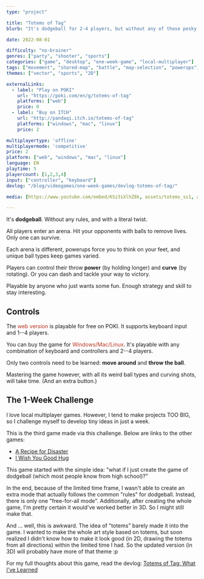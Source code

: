 ```yaml
---
type: "project"

title: "Totems of Tag"
blurb: "It's dodgeball for 2-4 players, but without any of those pesky rules!"

date: 2022-08-01

difficulty: "no-brainer"
genres: ["party", "shooter", "sports"]
categories: ["game", "desktop", "one-week-game", "local-multiplayer"]
tags: ["movement", "shared-map", "battle", "map-selection", "powerups"]
themes: ["vector", "sports", "2D"]

externalLinks:
  - label: "Play on POKI"
    url: "https://poki.com/en/g/totems-of-tag"
    platforms: ["web"]
    price: 0 
  - label: "Buy on ITCH"
    url: "http://pandaqi.itch.io/totems-of-tag"
    platforms: ["windows", "mac", "linux"]
    price: 2

multiplayertype: 'offline'
multiplayermode: 'competitive'
price: 2
platform: ["web", "windows", "mac", "linux"]
language: EN
playtime: 5
playercount: [1,2,3,4]
input: ["controller", "keyboard"]
devlog: "/blog/videogames/one-week-games/devlog-totems-of-tag/"

media: [https://www.youtube.com/embed/KSz3iXlhZ8k, assets/totems_ss1, assets/totems_ss2, assets/totems_ss3, assets/totems_ss4, assets/totems_ss5, assets/totems_ss6, assets/totems_ss7, assets/totems-of-tag-header-narrow]

---
```


It's **dodgeball**. Without any rules, and with a literal twist.

All players enter an arena. Hit your opponents with balls to remove lives. Only one can survive.

Each arena is different, powerups force you to think on your feet, and unique ball types keep games varied.

Players can control their throw **power** (by holding longer) and **curve** (by rotating). Or you can dash and tackle your way to victory.

Playable by anyone who just wants some fun. Enough strategy and skill to stay interesting.

## Controls

The <span style="color:#b8341f;">web version</span> is playable for free on POKI. It supports keyboard input and 1--4 players.

You can buy the game for <span style="color:#b8341f;">Windows/Mac/Linux</span>. It's playable with any combination of keyboard and controllers and 2--4 players.

Only two controls need to be learned: **move around** and **throw the ball**.

Mastering the game however, with all its weird ball types and curving shots, will take time. (And an extra button.)

## The 1-Week Challenge

I love local multiplayer games. However, I tend to make projects TOO BIG, so I challenge myself to develop tiny ideas in just a week.

This is the third game made via this challenge. Below are links to the other games:

* [A Recipe for Disaster](https://pandaqi.com/a-recipe-for-disaster)
* [I Wish You Good Hug](https://pandaqi.com/i-wish-you-good-hug)

This game started with the simple idea: "what if I just create the game of dodgeball (which most people know from high school)?"

In the end, because of the limited time frame, I wasn't able to create an extra mode that actually follows the common "rules" for dodgeball. Instead, there is only one "free-for-all mode". Additionally, after creating the whole game, I'm pretty certain it would've worked better in 3D. So I might still make that.

And ... well, this is awkward. The idea of "totems" barely made it into the game. I wanted to make the whole art style based on totems, but soon realized I didn't know how to make it look good (in 2D, drawing the totems from all directions) within the limited time I had. So the updated version (in 3D) will probably have more of that theme :p

For my full thoughts about this game, read the devlog: [Totems of Tag: What I've Learned](/blog/videogames/one-week-games/devlog-totems-of-tag)